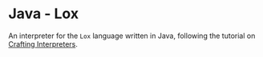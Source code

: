 # Java - Lox
An interpreter for the `Lox` language written in Java, following the tutorial on [Crafting Interpreters](https://www.craftinginterpreters.com).
